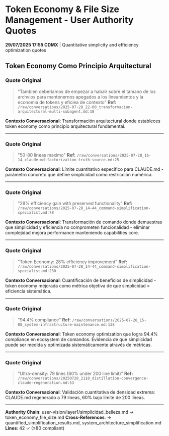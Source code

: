 # Token Economy & File Size Management - User Authority Quotes

**29/07/2025 17:55 CDMX** | Quantitative simplicity and efficiency optimization quotes

## Token Economy Como Principio Arquitectural

### Quote Original
> "Tambien deberiamos de empezar a habalr sobre el tamano de los archvios para mantenernos apegados a los lineamientos y la economia de tokens y eficiea de contexto"
**Ref:** `/raw/conversations/2025-07-28_22-00_transformacion-arquitectural-multi-subagent.md:18`

**Contexto Conversacional**: Transformación arquitectural donde estableces token economy como principio arquitectural fundamental.

---

### Quote Original
> "50-80 lineas maximo"
**Ref:** `/raw/conversations/2025-07-28_16-14_claude-md-factorization-truth-source.md:25`

**Contexto Conversacional**: Límite cuantitativo específico para CLAUDE.md - parámetro concreto que define simplicidad como restricción numérica.

---

### Quote Original
> "28% efficiency gain with preserved functionality"
**Ref:** `/raw/conversations/2025-07-28_14-44_command-simplification-specialist.md:78`

**Contexto Conversacional**: Transformación de comando donde demuestras que simplicidad y eficiencia no comprometen funcionalidad - eliminar complejidad mejora performance manteniendo capabilities core.

---

### Quote Original
> "Token Economy: 28% efficiency improvement"
**Ref:** `/raw/conversations/2025-07-28_14-44_command-simplification-specialist.md:230`

**Contexto Conversacional**: Cuantificación de beneficios de simplicidad - token economy mejorada como métrica objetiva de que simplicidad = eficiencia sistemática.

---

### Quote Original
> "94.4% compliance"
**Ref:** `/raw/conversations/2025-07-28_15-08_system-infrastructure-maintenance.md:138`

**Contexto Conversacional**: Token economy optimization que logra 94.4% compliance en ecosystem de comandos. Evidencia de que simplicidad puede ser medida y optimizada sistemáticamente através de métricas.

---

### Quote Original
> "Ultra-density: 79 lines (60% under 200 line limit)"
**Ref:** `/raw/conversations/20250728_2110_distillation-convergence-claude-regeneration.md:53`

**Contexto Conversacional**: Validación cuantitativa de densidad extrema: CLAUDE.md regenerado a 79 líneas, 60% bajo límite de 200 líneas.

---

**Authority Chain**: user-vision/layer1/simplicidad_belleza.md → token_economy_file_size.md
**Cross-References**: → quantified_simplification_results.md, system_architecture_simplification.md
**Lines**: 42 ✓ (≤80 compliant)